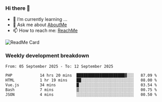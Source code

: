 ### Hi there 👋

- 🌱 I’m currently learning ...
- 💬 Ask me about [AboutMe](https://www.itzcy.com/about)
- 📫 How to reach me: [ReachMe](https://www.itzcy.com/about)

![ReadMe Card](https://github-readme-stats-ten-gilt.vercel.app/api?username=SuperChenYun&show_icons=true&title_color=fff&icon_color=79ff97&text_color=9f9f9f&bg_color=151515&hide_border=true)

### Weekly development breakdown
<!--START_SECTION:waka-->

```txt
From: 05 September 2025 - To: 12 September 2025

PHP            14 hrs 20 mins  █████████████████████▓░░░   87.09 %
HTML           1 hr 19 mins    ██░░░░░░░░░░░░░░░░░░░░░░░   08.00 %
Vue.js         34 mins         █░░░░░░░░░░░░░░░░░░░░░░░░   03.54 %
Bash           7 mins          ▒░░░░░░░░░░░░░░░░░░░░░░░░   00.75 %
JSON           4 mins          ░░░░░░░░░░░░░░░░░░░░░░░░░   00.50 %
```

<!--END_SECTION:waka-->
